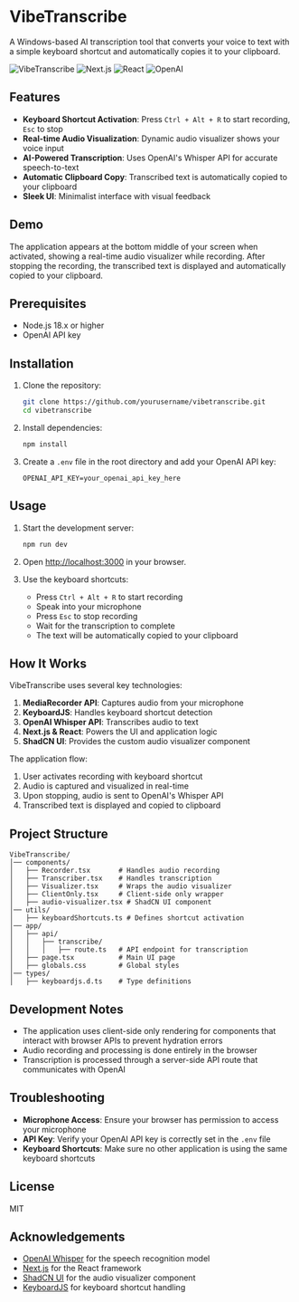 # VibeTranscribe

A Windows-based AI transcription tool that converts your voice to text with a simple keyboard shortcut and automatically copies it to your clipboard.

![VibeTranscribe](https://img.shields.io/badge/VibeTranscribe-Voice%20to%20Text-8A2BE2)
![Next.js](https://img.shields.io/badge/Next.js-15.1.7-black)
![React](https://img.shields.io/badge/React-19.0.0-blue)
![OpenAI](https://img.shields.io/badge/OpenAI-Whisper%20API-green)

## Features

- **Keyboard Shortcut Activation**: Press `Ctrl + Alt + R` to start recording, `Esc` to stop
- **Real-time Audio Visualization**: Dynamic audio visualizer shows your voice input
- **AI-Powered Transcription**: Uses OpenAI's Whisper API for accurate speech-to-text
- **Automatic Clipboard Copy**: Transcribed text is automatically copied to your clipboard
- **Sleek UI**: Minimalist interface with visual feedback

## Demo

The application appears at the bottom middle of your screen when activated, showing a real-time audio visualizer while recording. After stopping the recording, the transcribed text is displayed and automatically copied to your clipboard.

## Prerequisites

- Node.js 18.x or higher
- OpenAI API key

## Installation

1. Clone the repository:
   ```bash
   git clone https://github.com/yourusername/vibetranscribe.git
   cd vibetranscribe
   ```

2. Install dependencies:
   ```bash
   npm install
   ```

3. Create a `.env` file in the root directory and add your OpenAI API key:
   ```
   OPENAI_API_KEY=your_openai_api_key_here
   ```

## Usage

1. Start the development server:
   ```bash
   npm run dev
   ```

2. Open [http://localhost:3000](http://localhost:3000) in your browser.

3. Use the keyboard shortcuts:
   - Press `Ctrl + Alt + R` to start recording
   - Speak into your microphone
   - Press `Esc` to stop recording
   - Wait for the transcription to complete
   - The text will be automatically copied to your clipboard

## How It Works

VibeTranscribe uses several key technologies:

1. **MediaRecorder API**: Captures audio from your microphone
2. **KeyboardJS**: Handles keyboard shortcut detection
3. **OpenAI Whisper API**: Transcribes audio to text
4. **Next.js & React**: Powers the UI and application logic
5. **ShadCN UI**: Provides the custom audio visualizer component

The application flow:
1. User activates recording with keyboard shortcut
2. Audio is captured and visualized in real-time
3. Upon stopping, audio is sent to OpenAI's Whisper API
4. Transcribed text is displayed and copied to clipboard

## Project Structure

```
VibeTranscribe/
│── components/
│   ├── Recorder.tsx       # Handles audio recording
│   ├── Transcriber.tsx    # Handles transcription
│   ├── Visualizer.tsx     # Wraps the audio visualizer
│   ├── ClientOnly.tsx     # Client-side only wrapper
│   ├── audio-visualizer.tsx # ShadCN UI component
│── utils/
│   ├── keyboardShortcuts.ts # Defines shortcut activation
│── app/
│   ├── api/
│   │   ├── transcribe/
│   │   │   ├── route.ts   # API endpoint for transcription
│   ├── page.tsx           # Main UI page
│   ├── globals.css        # Global styles
│── types/
│   ├── keyboardjs.d.ts    # Type definitions
```

## Development Notes

- The application uses client-side only rendering for components that interact with browser APIs to prevent hydration errors
- Audio recording and processing is done entirely in the browser
- Transcription is processed through a server-side API route that communicates with OpenAI

## Troubleshooting

- **Microphone Access**: Ensure your browser has permission to access your microphone
- **API Key**: Verify your OpenAI API key is correctly set in the `.env` file
- **Keyboard Shortcuts**: Make sure no other application is using the same keyboard shortcuts

## License

MIT

## Acknowledgements

- [OpenAI Whisper](https://openai.com/blog/whisper/) for the speech recognition model
- [Next.js](https://nextjs.org/) for the React framework
- [ShadCN UI](https://ui.shadcn.com/) for the audio visualizer component
- [KeyboardJS](https://github.com/RobertWHurst/KeyboardJS) for keyboard shortcut handling
